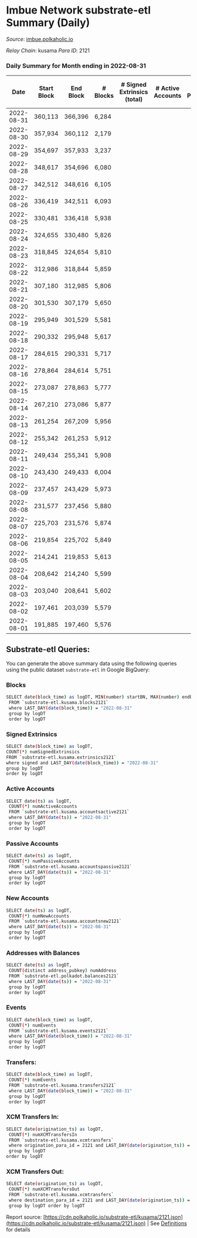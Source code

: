 # Imbue Network substrate-etl Summary (Daily)

_Source_: [imbue.polkaholic.io](https://imbue.polkaholic.io)

*Relay Chain*: kusama
*Para ID*: 2121



### Daily Summary for Month ending in 2022-08-31


| Date | Start Block | End Block | # Blocks | # Signed Extrinsics (total) | # Active Accounts | # Passive | # New | # Addresses with Balances | # Events | # Transfers | # XCM Transfers In | # XCM Transfers Out | Issues | 
| ---- | ----------- | --------- | -------- | --------------------------- | ----------------- | --------- | ----- | ------------------------- | -------- | ----------- | ------------------ | ------------------- | ------ |
| 2022-08-31 | 360,113 | 366,396 | 6,284 |  |  |  |  | 4 | 12,571 |   |   |   |  |
| 2022-08-30 | 357,934 | 360,112 | 2,179 |  |  |  |  | 4 | 4,360 |   |   |   |  |
| 2022-08-29 | 354,697 | 357,933 | 3,237 |  |  |  |  | 4 | 6,475 |   |   |   |  |
| 2022-08-28 | 348,617 | 354,696 | 6,080 |  |  |  |  | 4 | 12,164 |   |   |   |  |
| 2022-08-27 | 342,512 | 348,616 | 6,105 |  |  |  |  | 4 | 12,213 |   |   |   |  |
| 2022-08-26 | 336,419 | 342,511 | 6,093 |  |  |  |  | 4 | 12,190 |   |   |   |  |
| 2022-08-25 | 330,481 | 336,418 | 5,938 |  |  |  |  | 4 | 11,879 |   |   |   |  |
| 2022-08-24 | 324,655 | 330,480 | 5,826 |  |  |  |  | 4 | 11,655 |   |   |   |  |
| 2022-08-23 | 318,845 | 324,654 | 5,810 |  |  |  |  | 4 | 11,623 |   |   |   |  |
| 2022-08-22 | 312,986 | 318,844 | 5,859 |  |  |  |  | 4 | 11,722 |   |   |   |  |
| 2022-08-21 | 307,180 | 312,985 | 5,806 |  |  |  |  | 4 | 11,615 |   |   |   |  |
| 2022-08-20 | 301,530 | 307,179 | 5,650 |  |  |  |  | 4 | 11,303 |   |   |   |  |
| 2022-08-19 | 295,949 | 301,529 | 5,581 |  |  |  |  | 4 | 11,165 |   |   |   |  |
| 2022-08-18 | 290,332 | 295,948 | 5,617 |  |  |  |  | 4 | 11,237 |   |   |   |  |
| 2022-08-17 | 284,615 | 290,331 | 5,717 |  |  |  |  | 4 | 11,437 |   |   |   |  |
| 2022-08-16 | 278,864 | 284,614 | 5,751 |  |  |  |  | 4 | 11,506 |   |   |   |  |
| 2022-08-15 | 273,087 | 278,863 | 5,777 |  |  |  |  | 4 | 11,557 |   |   |   |  |
| 2022-08-14 | 267,210 | 273,086 | 5,877 |  |  |  |  | 4 | 11,757 |   |   |   |  |
| 2022-08-13 | 261,254 | 267,209 | 5,956 |  |  |  |  | 4 | 11,915 |   |   |   |  |
| 2022-08-12 | 255,342 | 261,253 | 5,912 |  |  |  |  | 4 | 11,828 |   |   |   |  |
| 2022-08-11 | 249,434 | 255,341 | 5,908 |  |  |  |  | 4 | 11,819 |   |   |   |  |
| 2022-08-10 | 243,430 | 249,433 | 6,004 |  |  |  |  | 4 | 12,011 |   |   |   |  |
| 2022-08-09 | 237,457 | 243,429 | 5,973 |  |  |  |  | 4 | 11,950 |   |   |   |  |
| 2022-08-08 | 231,577 | 237,456 | 5,880 |  |  |  |  | 4 | 11,763 |   |   |   |  |
| 2022-08-07 | 225,703 | 231,576 | 5,874 |  |  |  |  | 4 | 11,751 |   |   |   |  |
| 2022-08-06 | 219,854 | 225,702 | 5,849 |  |  |  |  | 4 | 11,701 |   |   |   |  |
| 2022-08-05 | 214,241 | 219,853 | 5,613 |  |  |  |  | 4 | 11,232 |   |   |   |  |
| 2022-08-04 | 208,642 | 214,240 | 5,599 |  |  |  |  | 4 | 11,202 |   |   |   |  |
| 2022-08-03 | 203,040 | 208,641 | 5,602 |  |  |  |  | 4 | 11,207 |   |   |   |  |
| 2022-08-02 | 197,461 | 203,039 | 5,579 |  |  |  |  | 4 | 11,161 |   |   |   |  |
| 2022-08-01 | 191,885 | 197,460 | 5,576 |  |  |  |  | 4 | 11,155 |   |   |   |  |

## Substrate-etl Queries:
You can generate the above summary data using the following queries using the public dataset `substrate-etl` in Google BigQuery:

### Blocks
```bash
SELECT date(block_time) as logDT, MIN(number) startBN, MAX(number) endBN, COUNT(*) numBlocks 
 FROM `substrate-etl.kusama.blocks2121`  
 where LAST_DAY(date(block_time)) = "2022-08-31" 
 group by logDT 
 order by logDT
```

### Signed Extrinsics
```bash
SELECT date(block_time) as logDT, 
COUNT(*) numSignedExtrinsics 
FROM `substrate-etl.kusama.extrinsics2121`  
where signed and LAST_DAY(date(block_time)) = "2022-08-31" 
group by logDT 
order by logDT
```

### Active Accounts
```bash
SELECT date(ts) as logDT, 
 COUNT(*) numActiveAccounts 
 FROM `substrate-etl.kusama.accountsactive2121` 
 where LAST_DAY(date(ts)) = "2022-08-31" 
 group by logDT 
 order by logDT
```

### Passive Accounts
```bash
SELECT date(ts) as logDT, 
 COUNT(*) numPassiveAccounts 
 FROM `substrate-etl.kusama.accountspassive2121` 
 where LAST_DAY(date(ts)) = "2022-08-31" 
 group by logDT 
 order by logDT
```

### New Accounts
```bash
SELECT date(ts) as logDT, 
 COUNT(*) numNewAccounts 
 FROM `substrate-etl.kusama.accountsnew2121` 
 where LAST_DAY(date(ts)) = "2022-08-31" 
 group by logDT
 order by logDT
```

### Addresses with Balances
```bash
SELECT date(ts) as logDT,
 COUNT(distinct address_pubkey) numAddress 
 FROM `substrate-etl.polkadot.balances2121` 
 where LAST_DAY(date(ts)) = "2022-08-31" 
 group by logDT 
 order by logDT
```

### Events
```bash
SELECT date(block_time) as logDT, 
 COUNT(*) numEvents 
 FROM `substrate-etl.kusama.events2121` 
 where LAST_DAY(date(block_time)) = "2022-08-31" 
 group by logDT 
 order by logDT
```

### Transfers:
```bash
SELECT date(block_time) as logDT, 
 COUNT(*) numEvents 
 FROM `substrate-etl.kusama.transfers2121` 
 where LAST_DAY(date(block_time)) = "2022-08-31" 
 group by logDT 
 order by logDT
```

### XCM Transfers In:
```bash
SELECT date(origination_ts) as logDT, 
 COUNT(*) numXCMTransfersIn 
 FROM `substrate-etl.kusama.xcmtransfers` 
 where origination_para_id = 2121 and LAST_DAY(date(origination_ts)) = "2022-08-31" 
 group by logDT 
order by logDT
```

### XCM Transfers Out:
```bash
SELECT date(origination_ts) as logDT, 
 COUNT(*) numXCMTransfersOut 
 FROM `substrate-etl.kusama.xcmtransfers` 
 where destination_para_id = 2121 and LAST_DAY(date(origination_ts)) = "2022-08-31" 
 group by logDT order by logDT
```


Report source: [https://cdn.polkaholic.io/substrate-etl/kusama/2121.json](https://cdn.polkaholic.io/substrate-etl/kusama/2121.json) | See [Definitions](/DEFINITIONS.md) for details
